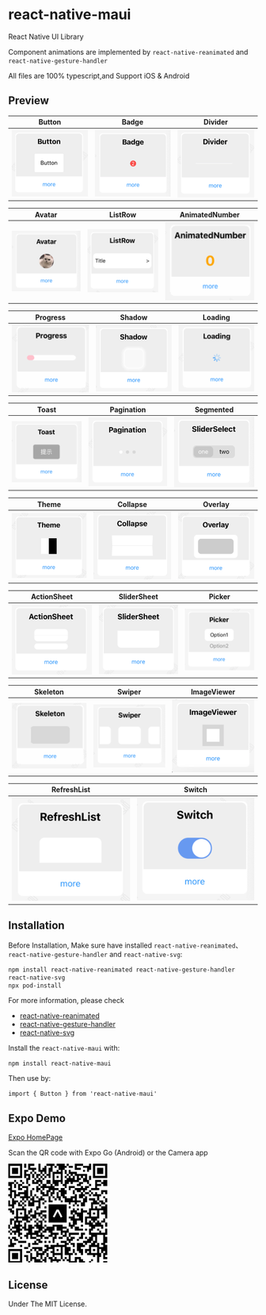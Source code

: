 # react-native-maui

React Native UI Library

Component animations are implemented by `react-native-reanimated` and `react-native-gesture-handler`

All files are 100% typescript,and Support iOS & Android

## Preview

| Button  | Badge  |  Divider  |
| ------------- | ------------- | ------------- | 
| <img src="./screenshoot/Button.png" width="250" />  | <img src="./screenshoot/Badge.png" width="250" />  |  <img src="./screenshoot/Divider.png" width="250" /> |

| Avatar  | ListRow  |  AnimatedNumber  |
| ------------- | ------------- | ------------- | 
| <img src="./screenshoot/Avatar.png" width="250" />  | <img src="./screenshoot/ListRow.png" width="250" />  |  <img src="./screenshoot/AnimatedNumber.gif" width="250" /> |

| Progress  | Shadow  |  Loading  |
| ------------- | ------------- | ------------- | 
| <img src="./screenshoot/Progress.gif" width="250" />  | <img src="./screenshoot/Shadow.png" width="250" />  |  <img src="./screenshoot/Loading.gif" width="250" /> |

| Toast  | Pagination  |  Segmented  |
| ------------- | ------------- | ------------- | 
| <img src="./screenshoot/Toast.png" width="250" />  | <img src="./screenshoot/Pagination.png" width="250" />  |  <img src="./screenshoot/SilderSelect.png" width="250" /> |

| Theme  | Collapse  |  Overlay  |
| ------------- | ------------- | ------------- | 
| <img src="./screenshoot/Theme.png" width="250" />  | <img src="./screenshoot/Collapse.png" width="250" />   |  <img src="./screenshoot/Overlay.png" width="250" /> |

| ActionSheet  | SliderSheet  |  Picker  |
| ------------- | ------------- | ------------- | 
| <img src="./screenshoot/ActionSheet.png" width="250" />  | <img src="./screenshoot/SliderSheet.png" width="250" />  |  <img src="./screenshoot/Picker.png" width="250" /> |

| Skeleton  | Swiper  |  ImageViewer  |
| ------------- | ------------- | ------------- | 
| <img src="./screenshoot/Skeleton.gif" width="250" />  | <img src="./screenshoot/Swiper.png" width="250" />  |   <img src="./screenshoot/ImageViewer.png" width="250" /> |

| RefreshList  | Switch  |
| ------------- | ------------- |
| <img src="./screenshoot/RefreshList.png" width="250" />  | <img src="./screenshoot/Switch.png" width="250" />  |


## Installation

Before Installation, Make sure have installed `react-native-reanimated`、`react-native-gesture-handler` and `react-native-svg`:

```
npm install react-native-reanimated react-native-gesture-handler react-native-svg
npx pod-install
```

For more information, please check 
- [react-native-reanimated](https://github.com/software-mansion/react-native-reanimated)
- [react-native-gesture-handler](https://github.com/software-mansion/react-native-gesture-handler)
- [react-native-svg](https://github.com/react-native-svg/react-native-svg)

Install the `react-native-maui` with:
```
npm install react-native-maui
```

Then use by:
```
import { Button } from 'react-native-maui'
```

## Expo Demo
[Expo HomePage](https://expo.dev/@mah22/react-native-maui-example?serviceType=classic&distribution=expo-go)

Scan the QR code with Expo Go (Android) or the Camera app

<img src="./screenshoot/qrcode.png" width="200" />

## License

Under The MIT License.

